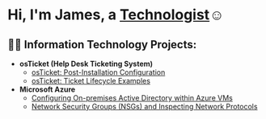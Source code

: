 <h1>Hi, I'm James, a <a href="https://linkedin.com/in/Josh">Technologist</a>☺</h1>

<h2>👨‍💻 Information Technology Projects:</h2>

- <b>osTicket (Help Desk Ticketing System)</b>
  - [osTicket: Post-Installation Configuration](https://github.com/fridaytill/post-install-config)
  - [osTicket: Ticket Lifecycle Examples](https://github.com/fridaytill/ticket-lifecycle/blob/main/README.md)
- <b>Microsoft Azure</b>
  - [Configuring On-premises Active Directory within Azure VMs](https://github.com/fridaytill/configure-ad/blob/main/README.md)
  - [Network Security Groups (NSGs) and Inspecting Network Protocols](https://github.com/fridaytill/azure-network-protocols/blob/main/README.md)



